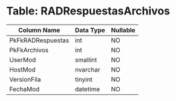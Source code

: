 # Table: RADRespuestasArchivos

| Column Name | Data Type | Nullable |
|-------------|-----------|----------|
| PkFkRADRespuestas | int | NO |
| PkFkArchivos | int | NO |
| UserMod | smallint | NO |
| HostMod | nvarchar | NO |
| VersionFila | tinyint | NO |
| FechaMod | datetime | NO |
